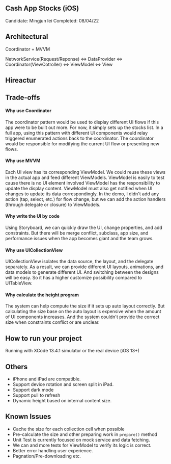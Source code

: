 ## Cash App Stocks (iOS)
Candidate: Mingjun lei
Completed: 08/04/22

## Architectural 
Coordinator + MVVM

NetworkService(Request/Reponse) <=> DataProvider <=> Coordinator(ViewCotroller) <=> ViewModel <=> View

## Hireactur

## Trade-offs 
#### Why use Coordinator
The coordinator pattern would be used to display different UI flows if this app were to be built out more.
For now, it simply sets up the stocks list. In a full app, using this pattern with different UI components would relay triggered enumerated actions back to the coordinator. The coordinator would be responsible for modifying the current UI flow or presenting new flows.  

#### Why use MVVM
Each UI view has its corresponding ViewModel. 
We could reuse these views in the actual app and feed different ViewModels. 
ViewModel is easily to test cause there is no UI element involved
ViewModel has the responsibility to update the display content.
ViewModel must also get notified when UI changes to update its data correspondingly.
In the demo, I didn't add any action (tap, select, etc.) for flow change, 
but we can add the action handlers (through delegate or closure) to ViewModels. 

#### Why write the UI by code
Using Storyboard, we can quickly draw the UI, change properties, and add constraints. 
But there will be merge conflict, subclass, app size, and performance issues when the app becomes giant and the team grows. 

#### Why use UICollectionView
UICollectionView isolates the data source, the layout, and the delegate separately. 
As a result, we can provide different UI layouts, animations, and data models to generate different UI. And switching between the designs will be easy. So it has a higher customize possibility compared to UITableView. 

#### Why calculate the height program
The system can help compute the size if it sets up auto layout correctly.
But calculating the size base on the auto layout is expensive when the amount of UI components increases. 
And the system couldn't provide the correct size when constraints conflict or are unclear.

## How to run your project
Running with XCode 13.4.1 simulator or the real device (iOS 13+)

## Others
* iPhone and iPad are compatible.
* Support device rotation and screen split in iPad.
* Support dark mode
* Support pull to refresh
* Dynamic height based on internal content size.

## Known Issues 
* Cache the size for each collection cell when possible
* Pre-calculate the size and other preparing work in `prepare()` method
* Unit Test is currently focused on mock service and data fetching. 
* We can and more tests for ViewModel to verify its logic is correct.
* Better error handling user experience. 
* Pagnation/Pre-downloading  etc.
